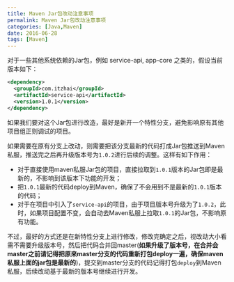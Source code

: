 ```yaml
---
title: Maven Jar包改动注意事项
permalink: Maven Jar包改动注意事项
categories: [Java,Maven]
date: 2016-06-28
tags: [Maven]
---
```


对于一些其他系统依赖的Jar包，例如 service-api, app-core 之类的，假设当前版本如下：

```xml
<dependency>
  <groupId>com.itzhai</groupId>
  <artifactId>service-api</artifactId>
  <version>1.0.1</version>
</dependency>
```

如果我们要对这个Jar包进行改造，最好是新开一个特性分支，避免影响原有其他项目组正则调试的项目。

如果需要在原有分支上改动，则需要把该分支最新的代码打成Jar包推送到Maven私服，推送完之后再升级版本号为`1.0.2`进行后续的调整。这样有如下作用：

* 对于直接使用maven私服Jar包的项目，直接拉取到`1.0.1`版本的Jar包即是最新的，不影响到该版本下功能的开发；
* 把`1.0.1`最新的代码deploy到Maven，确保了不会用到不是最新的`1.0.1`版本的代码；
* 对于在项目中引入了`service-api`的项目，由于项目版本号升级为了`1.0.2`，此时，如果项目配置不变，会自动去Maven私服上拉取`1.0.1`的Jar包，不影响原有功能。

不过，最好的方式还是在新特性分支上进行修改，修改完确定之后，视改动大小看需不需要升级版本号，然后把代码合并回master(**如果升级了版本号，在合并会master之前请记得把原来master分支的代码重新打包deploy一遍，确保maven私服上面的jar包是最新的**)，提交到master分支的代码记得打包`deploy`到Maven私服，后续改动基于最新的版本号继续进行开发。

